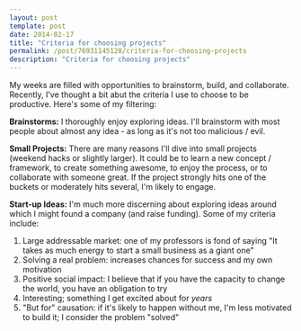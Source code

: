 ```yaml
---
layout: post
template: post
date: 2014-02-17
title: "Criteria for choosing projects"
permalink: /post/76931145128/criteria-for-choosing-projects
description: "Criteria for choosing projects"
---
```

My weeks are filled with opportunities to brainstorm, build, and collaborate. Recently, I've thought a bit abut the criteria I use to choose to be productive. Here's some of my filtering:

**Brainstorms:** I thoroughly enjoy exploring ideas. I'll brainstorm with most people about almost any idea - as long as it's not too malicious / evil.

**Small Projects:** There are many reasons I'll dive into small projects (weekend hacks or slightly larger). It could be to learn a new concept / framework, to create something awesome, to enjoy the process, or to collaborate with someone great. If the project strongly hits one of the buckets or moderately hits several, I'm likely to engage.

**Start-up Ideas:** I'm much more discerning about exploring ideas around which I might found a company (and raise funding). Some of my criteria include:

1.  Large addressable market: one of my professors is fond of saying "It takes as much energy to start a small business as a giant one"
2.  Solving a real problem: increases chances for success and my own motivation
2.  Positive social impact: I believe that if you have the capacity to change the world, you have an obligation to try
3.  Interesting; something I get excited about for _years_
4.  "But for" causation: if it's likely to happen without me, I'm less motivated to build it; I consider the problem "solved"